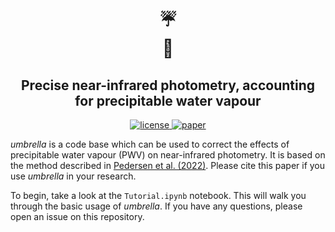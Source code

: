 <h1 style="text-align:center">☔<br>
🔭</h1>

<h2 style="text-align:center">Precise near-infrared photometry, accounting for precipitable water vapour</h2>

<p align="center">
    <a href="">
        <img src="https://img.shields.io/badge/license-MIT-lightgray.svg?style=flat" alt="license"/>
    </a>
    <a href="">
        <img src="https://img.shields.io/badge/paper-yellow.svg?style=flat" alt="paper"/>
    </a>
</p>

*umbrella* is a code base which can be used to correct the effects of precipitable water vapour (PWV) on near-infrared photometry. It is based on the method described in [Pedersen et al. (2022)](). Please cite this paper if you use *umbrella* in your research. 

To begin, take a look at the `Tutorial.ipynb` notebook. This will walk you through the basic usage of *umbrella*. If you have any questions, please open an issue on this repository.